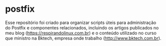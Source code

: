 postfix
=======

Esse repositório foi criado para organizar scripts úteis para administração do Postfix e componentes relacionados, incluindo os artigos
publicados no meu blog (https://respirandolinux.com.br) e o conteúdo utilizado no curso que ministro na Bktech,
empresa onde trabalho (http://www.bktech.com.br).
